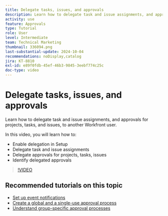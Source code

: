 ```yaml
---
title: Delegate tasks, issues, and approvals
description: Learn how to delegate task and issue assignments, and approvals for projects, tasks, and issues, to another Workfront user.
activity: use
feature: Approvals
type: Tutorial
role: User
level: Intermediate
team: Technical Marketing
thumbnail: 336094.png
last-substantial-update: 2024-10-04
recommendations: noDisplay,catalog
jira: KT-8810
exl-id: e89f0fdb-45ef-46b3-9845-3eebf774c25c
doc-type: video
---
```

# Delegate tasks, issues, and approvals

Learn how to delegate task and issue assignments, and approvals for projects, tasks, and issues, to another Workfront user.

In this video, you will learn how to:

* Enable delegation in Setup
* Delegate task and issue assignments
* Delegate approvals for projects, tasks, issues
* Identify delegated approvals

>[!VIDEO](https://video.tv.adobe.com/v/336094/?quality=12&learn=on)

## Recommended tutorials on this topic

* [Set up event notifications](/help/administration-and-setup/email-and-in-app-notifications/admin-set-up-event-notifications.md)
* [Create a global and a single-use approval process](/help/manage-work/approval-processes-and-milestone-paths/create-a-single-use-approval-process.md)
* [Understand group-specific approval processes](/help/administration-and-setup/approval-processes-and-milestone-paths/group-specific-approval-processes.md)

